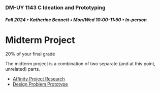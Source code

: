 ### DM-UY 1143 C Ideation and Prototyping
##### Fall 2024 • Katherine Bennett • Mon/Wed 10:00-11:50 • In-person

# Midterm Project

20% of your final grade

The midterm project is a combination of two separate (and at this point, unrelated) parts.

* [Affinity Project Research](affinityProjectResearch.md)
* [Design Problem Prototype](designProblem.md)